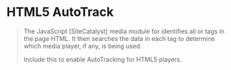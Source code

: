 # HTML5 AutoTrack
> The JavaScript [SiteCatalyst] media module for identifies all <embed> or <object> tags in the page HTML. It then searches the data in each tag to determine which media player, if any, is being used.

Include this to enable AutoTracking for HTML5 players.
